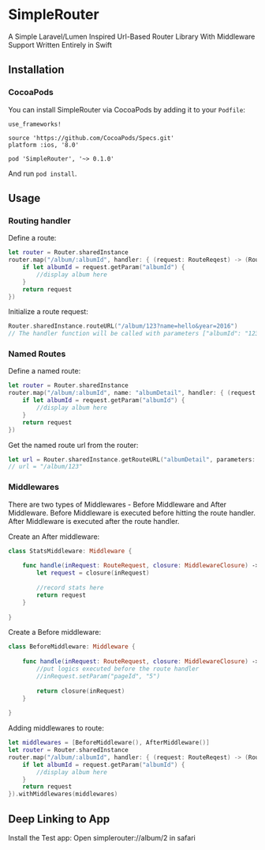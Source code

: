 # SimpleRouter
A Simple Laravel/Lumen Inspired Url-Based Router Library With Middleware Support Written Entirely in Swift


## Installation

### CocoaPods
You can install SimpleRouter via CocoaPods by adding it to your `Podfile`:

	use_frameworks!

	source 'https://github.com/CocoaPods/Specs.git'
	platform :ios, '8.0'

	pod 'SimpleRouter', '~> 0.1.0'
	
And run `pod install`.


## Usage
   
### Routing handler

Define a route:

```swift
let router = Router.sharedInstance
router.map("/album/:albumId", handler: { (request: RouteReqest) -> (RouteReqest) in
    if let albumId = request.getParam("albumId") {
        //display album here
    }
    return request
})
```

Initialize a route request:

```swift
Router.sharedInstance.routeURL("/album/123?name=hello&year=2016") 
// The handler function will be called with parameters ["albumId": "123", "name": "hell", "year": "2016"].
```



### Named Routes

Define a named route:

```swift
let router = Router.sharedInstance
router.map("/album/:albumId", name: "albumDetail", handler: { (request: RouteReqest) -> (RouteReqest) in
    if let albumId = request.getParam("albumId") {
        //display album here
    }
    return request
})
```


Get the named route url from the router:

```swift
let url = Router.sharedInstance.getRouteURL("albumDetail", parameters: ["albumId": "123"]) 
// url = "/album/123"
```


### Middlewares

There are two types of Middlewares - Before Middleware and After Middleware. Before Middleware is executed before hitting the route handler. After Middleware is executed after the route handler.

Create an After middleware:
```swift
class StatsMiddleware: Middleware {
    
    func handle(inRequest: RouteRequest, closure: MiddlewareClosure) -> RouteRequest {
        let request = closure(inRequest)
        
        //record stats here
        return request
    }
    
}
```

Create a Before middleware:
```swift
class BeforeMiddleware: Middleware {
    
    func handle(inRequest: RouteRequest, closure: MiddlewareClosure) -> RouteRequest {
        //put logics executed before the route handler
        //inRequest.setParam("pageId", "5")
        
        return closure(inRequest)
    }
    
}
```

Adding middlewares to route:
```swift
let middlewares = [BeforeMiddleware(), AfterMiddleware()]
let router = Router.sharedInstance
router.map("/album/:albumId", handler: { (request: RouteReqest) -> (RouteReqest) in
    if let albumId = request.getParam("albumId") {
        //display album here
    }
    return request
}).withMiddlewares(middlewares)
```

## Deep Linking to App

Install the Test app: 
Open simplerouter://album/2 in safari

